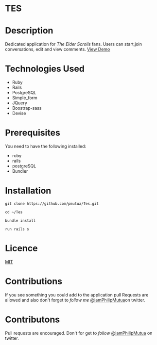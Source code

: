 # TES
# Description 
Dedicated application for _The Elder Scrolls_ fans. Users can start,join conversations, edit and view  comments.
[View Demo](https://the-elder-scrolls-forum.herokuapp.com/)
# Technologies Used 

* Ruby
* Rails 
* PostgreSQL
* Simple_form
* JQuery
* Boostrap-sass
* Devise

# Prerequisites
You need to have the following installed:
* ruby 
* rails 
* postgreSQL
* Bundler

# Installation

`git clone https://github.com/pmutua/Tes.git`

`cd ~/Tes`

`bundle install `

`run rails s`


# Licence 

[MIT](.LICENCE)

# Contributions
If you see something you could add to the application pull Requests are allowed and also don't forget to _follow me_
[@iamPhilipMutua](https:twitter.com/iamPhilipMutua)on twitter.



# Contributons 
Pull requests are encouraged. Don't for get to _follow_ [@iamPhilipMutua](https://twitter.com/iamPhilipMutua) on twitter.
